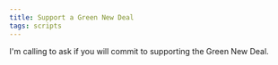 ```yaml
---
title: Support a Green New Deal
tags: scripts
---
```


I'm calling to ask if you will commit to supporting the Green New Deal.
